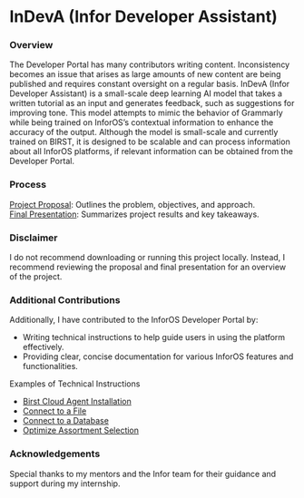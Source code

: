 <h1>InDevA (Infor Developer Assistant)</h1>
<h3>Overview</h3>
The Developer Portal has many contributors writing content. Inconsistency becomes an issue that arises as large amounts of new content are being published and requires constant oversight on a regular basis. InDevA (Infor Developer Assistant) is a small-scale deep learning AI model that takes a written tutorial as an input and generates feedback, such as suggestions for improving tone. This model attempts to mimic the behavior of Grammarly while being trained on InforOS’s contextual information to enhance the accuracy of the output. Although the model is small-scale and currently trained on BIRST, it is designed to be scalable and can process information about all InforOS platforms, if relevant information can be obtained from the Developer Portal. 

<h3>Process</h3>
<a href="Project Proposal.pptx.pdf">Project Proposal</a>: Outlines the problem, objectives, and approach.
<br>
<a href="MichelleHanPresentation.pptx.pdf">Final Presentation</a>: Summarizes project results and key takeaways.

<h3>Disclaimer</h3>
I do not recommend downloading or running this project locally. Instead, I recommend reviewing the proposal and final presentation for an overview of the project.

<h3>Additional Contributions</h3>
Additionally, I have contributed to the InforOS Developer Portal by:
<ul>
  <li>Writing technical instructions to help guide users in using the platform effectively.</li>
  <li>Providing clear, concise documentation for various InforOS features and functionalities.</li>
</ul>

Examples of Technical Instructions
<ul>
  <li><a href="https://developer.infor.com/tutorials/analytics/birst-cloud-agent-installation/">Birst Cloud Agent Installation</a></li>
  <li><a href="https://developer.infor.com/tutorials/analytics/how-to-connect-to-a-file/">Connect to a File</a></li>
  <li><a href="https://developer.infor.com/tutorials/analytics/how-to-connect-to-a-database/
">Connect to a Database</a></li>
  <li><a href="https://developer.infor.com/tutorials/artificial-intelligence/optimizing-assortment-selection/">Optimize Assortment Selection</a></li>
</ul>

<h3>Acknowledgements</h3>
Special thanks to my mentors and the Infor team for their guidance and support during my internship.
